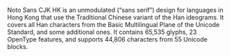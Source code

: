 Noto Sans CJK HK is an unmodulated (“sans serif”) design for languages in Hong Kong that use the Traditional Chinese variant of the Han ideograms. It covers all Han characters from the Basic Multilingual Plane of the Unicode Standard, and some additional ones. It contains 65,535 glyphs, 23 OpenType features, and supports 44,806 characters from 55 Unicode blocks.